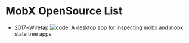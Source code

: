 # MobX OpenSource List

- [2017~Wiretap ![code](https://ng-tech.icu/assets/code.svg)](https://github.com/Raathigesh/wiretap): A desktop app for inspecting mobx and mobx state tree apps.
